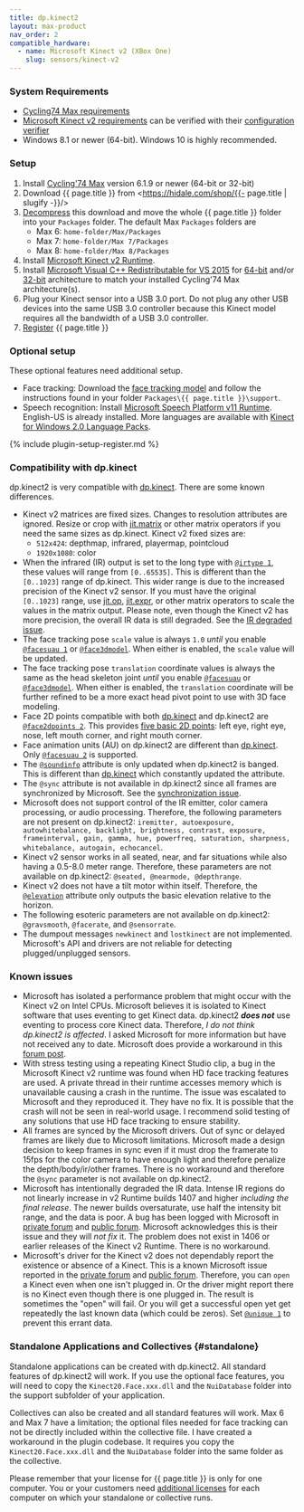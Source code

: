 ```yaml
---
title: dp.kinect2
layout: max-product
nav_order: 2
compatible_hardware:
  - name: Microsoft Kinect v2 (XBox One)
    slug: sensors/kinect-v2
---
```


### System Requirements

* [Cycling74 Max requirements](https://cycling74.com/products/max)
* [Microsoft Kinect v2 requirements](https://learn.microsoft.com/en-us/previous-versions/windows/kinect/dn782036(v=ieb.10)#recommended-hardware-configuration) can be verified with their
  [configuration verifier](https://learn.microsoft.com/en-us/windows/apps/design/devices/kinect-for-windows#kinect-configuration-verifier)
* Windows 8.1 or newer (64-bit). Windows 10 is highly recommended.

### Setup

1. Install [Cycling'74 Max](https://cycling74.com/downloads/) version 6.1.9 or newer (64-bit or 32-bit)
2. Download {{ page.title }} from <https://hidale.com/shop/{{- page.title | slugify -}}/>
3. [Decompress](https://support.microsoft.com/en-us/help/14200/windows-compress-uncompress-zip-files)
   this download and move the whole {{ page.title }} folder into your `Packages` folder.
   The default Max `Packages` folders are
   * Max 6: `home-folder/Max/Packages`
   * Max 7: `home-folder/Max 7/Packages`
   * Max 8: `home-folder/Max 8/Packages`
4. Install [Microsoft Kinect v2 Runtime](https://www.microsoft.com/en-us/download/details.aspx?id=44559).
5. Install [Microsoft Visual C++ Redistributable for VS 2015](https://learn.microsoft.com/en-US/cpp/windows/latest-supported-vc-redist?view=msvc-160)
   for [64-bit](https://aka.ms/vs/17/release/vc_redist.x64.exe) and/or [32-bit](https://aka.ms/vs/17/release/vc_redist.x86.exe)
   architecture to match your installed Cycling'74 Max architecture(s).
6. Plug your Kinect sensor into a USB 3.0 port. Do not plug any other USB devices into the same USB 3.0
   controller because this Kinect model requires all the bandwidth of a USB 3.0 controller.
7. [Register](#register) {{ page.title }}

### Optional setup

These optional features need additional setup.

* Face tracking: Download the [face tracking model](http://hidale.com/shop/dp-kinect2/#download)
  and follow the instructions found in your folder `Packages\{{ page.title }}\support`.
* Speech recognition: Install
  [Microsoft Speech Platform v11 Runtime](https://www.microsoft.com/en-us/download/details.aspx?id=27225). English-US is already installed. More languages are available with [Kinect for Windows 2.0 Language Packs](https://www.microsoft.com/en-us/download/details.aspx?id=43662).

{% include plugin-setup-register.md %}

### Compatibility with dp.kinect

dp.kinect2 is very compatible with [dp.kinect](dp.kinect.md). There are some known differences.

* Kinect v2 matrices are fixed sizes. Changes to resolution attributes are ignored. Resize or crop with
  [jit.matrix](https://docs.cycling74.com/max7/refpages/jit.matrix) or other matrix operators if you need
  the same sizes as dp.kinect. Kinect v2 fixed sizes are:
  * `512x424`: depthmap, infrared, playermap, pointcloud
  * `1920x1080`: color
* When the infrared (IR) output is set to the long type with [`@irtype 1`](attributes/irtype.md), these values
  will range from `[0..65535]`. This is different than the `[0..1023]` range of dp.kinect. This wider range is
  due to the increased precision of the Kinect v2 sensor. If you must have the original `[0..1023]` range, use
  [jit.op](https://docs.cycling74.com/max7/refpages/jit.op), [jit.expr](https://docs.cycling74.com/max7/refpages/jit.expr),
  or other matrix operators to scale the values in the matrix output. Please note, even though
  the Kinect v2 has more precision, the overall IR data is still degraded. See the [IR degraded issue](#known-issues).
* The face tracking pose `scale` value is always `1.0` _until_ you enable [`@facesuau 1`](attributes/facesuau.md)
  or [`@face3dmodel`](attributes/face3dmodel.md). When either is enabled, the `scale` value will be updated.
* The face tracking pose `translation` coordinate values is always the same as the head skeleton joint _until_
  you enable [`@facesuau`](attributes/facesuau.md) or [`@face3dmodel`](attributes/face3dmodel.md). When either is enabled,
  the `translation` coordinate will be further refined to be a more exact head pivot point to use with 3D face modeling.
* Face 2D points compatible with both [dp.kinect](dp.kinect.md) and dp.kinect2 are [`@face2dpoints 2`](attributes/face2dpoints.md).
  This provides [five basic 2D points](https://learn.microsoft.com/en-us/previous-versions/windows/kinect/dn791598(v=ieb.10)):
  left eye, right eye, nose, left mouth corner, and right mouth corner.
* Face animation units (AU) on dp.kinect2 are different than [dp.kinect](dp.kinect.md).
  Only [`@facesuau 2`](attributes/facesuau.md) is supported.
* The [`@soundinfo`](attributes/soundinfo.md) attribute is only updated when dp.kinect2 is banged. This is different
  than [dp.kinect](dp.kinect.md) which constantly updated the attribute.
* The `@sync` attribute is not available in dp.kinect2 since all frames are synchronized by Microsoft.
  See the [synchronization issue](#known-issues).
* Microsoft does not support control of the IR emitter, color camera processing, or audio processing. Therefore,
  the following parameters are not present on dp.kinect2:
  `iremitter, autoexposure, autowhitebalance, backlight, brightness, contrast, exposure, frameinterval, gain, gamma, hue, powerfreq, saturation, sharpness, whitebalance, autogain, echocancel`.
* Kinect v2 sensor works in all seated, near, and far situations while also having a 0.5-8.0 meter range. Therefore,
  these parameters are not available on dp.kinect2: `@seated, @nearmode, @depthrange`.
* Kinect v2 does not have a tilt motor within itself. Therefore, the [`@elevation`](attributes/elevation.md) attribute
  only outputs the basic elevation relative to the horizon.
* The following esoteric parameters are not available on dp.kinect2: `@gravsmooth`, `@facerate`, and `@sensorrate`.
* The dumpout messages `newkinect` and `lostkinect` are not implemented. Microsoft's API and drivers are not reliable
  for detecting plugged/unplugged sensors.

### Known issues

* Microsoft has isolated a performance problem that might occur with the Kinect v2 on Intel CPUs. Microsoft believes
  it is isolated to Kinect software that uses eventing to get Kinect data. dp.kinect2 ***does not*** use eventing
  to process core Kinect data. Therefore, _I do not think dp.kinect2 is affected_. I asked Microsoft for more
  information but have not received any to date. Microsoft does provide a workaround in this [forum post](https://social.msdn.microsoft.com/Forums/en-US/7a9f139d-85fe-4e68-9ad2-5456f8e1f173/kinect-v2-disconnects-and-reconnects-on-recent-intel-chips-solution?forum=kinectv2sdk).
* With stress testing using a repeating Kinect Studio clip, a bug in the Microsoft Kinect v2 runtime was
  found when HD face tracking features are used. A private thread in their runtime accesses memory which is
  unavailable causing a crash in the runtime. The issue was escalated to Microsoft and they reproduced it. They have
  no fix. It is possible that the crash will not be seen in real-world usage. I recommend solid testing of any
  solutions that use HD face tracking to ensure stability.
* All frames are synced by the Microsoft drivers. Out of sync or delayed frames are likely due to Microsoft limitations.
  Microsoft made a design decision to keep frames in sync even if it must drop the framerate to 15fps for the color
  camera to have enough light and therefore penalize the depth/body/ir/other frames. There is no workaround
  and therefore the `@sync` parameter is not available on dp.kinect2.
* Microsoft has intentionally degraded the IR data. Intense IR regions do not linearly increase in v2 Runtime builds 1407
  and higher _including the final release_. The newer builds oversaturate, use half the intensity bit range, and the
  data is poor. A bug has been logged with Microsoft in [private forum](http://social.msdn.microsoft.com/Forums/en-US/b2417c26-d2da-4286-9580-2a587aae816f/ir-frames-significantly-degraded-bad-values-in-previews-1407-and-1408?forum=k4wv2devpreview)
  and [public forum](https://social.msdn.microsoft.com/Forums/en-US/64aad451-2339-49bf-8c18-fe31b63da97f/ir-data-degraded-only-12-values-in-possible-range-being-utilized-leading-to-poor-image?forum=kinectv2sdk).
  Microsoft acknowledges this is their issue and they will *not fix* it. The problem does not exist in 1406
  or earlier releases of the Kinect v2 Runtime. There is no workaround.
* Microsoft's driver for the Kinect v2 does not dependably report the existence or absence of a Kinect. This is a
  known Microsoft issue reported in the [private forum](http://social.msdn.microsoft.com/Forums/en-US/fe7d68b3-7051-478f-a4c8-6c4605d42c9e/how-to-determine-whether-k4w2-is-connected?forum=k4wv2devpreview)
  and [public forum](https://social.msdn.microsoft.com/Forums/en-US/9bd79fb6-39de-44d0-8cb9-166d513fe2bc/ikinectsensor-getisavailable-method-fails?forum=kinectv2sdk).
  Therefore, you can `open` a Kinect even when one isn't plugged in. Or the driver might report there is no
  Kinect even though there is one plugged in. The result is sometimes the "open" will fail. Or you will get a
  successful open yet get repeatedly the last known data (which could be zeros). Set [`@unique 1`](attributes/unique.md)
  to prevent this errant data.

### Standalone Applications and Collectives {#standalone}

Standalone applications can be created with dp.kinect2. All standard features of dp.kinect2 will work.
If you use the optional face features, you will need to copy the `Kinect20.Face.xxx.dll` and the `NuiDatabase`
folder into the support subfolder of your application.

Collectives can also be created and all standard features will work. Max 6 and Max 7 have a limitation;
the optional files needed for face tracking can not be directly included within the collective file.
I have created a workaround in the plugin codebase. It requires you copy the `Kinect20.Face.xxx.dll`
and the `NuiDatabase` folder into the same folder as the collective.

Please remember that your license for {{ page.title }} is only for one computer. You or your customers need
<a href="https://hidale.com/shop/{{- page.title | slugify -}}/">additional licenses</a> for each computer
on which your standalone or collective runs.

